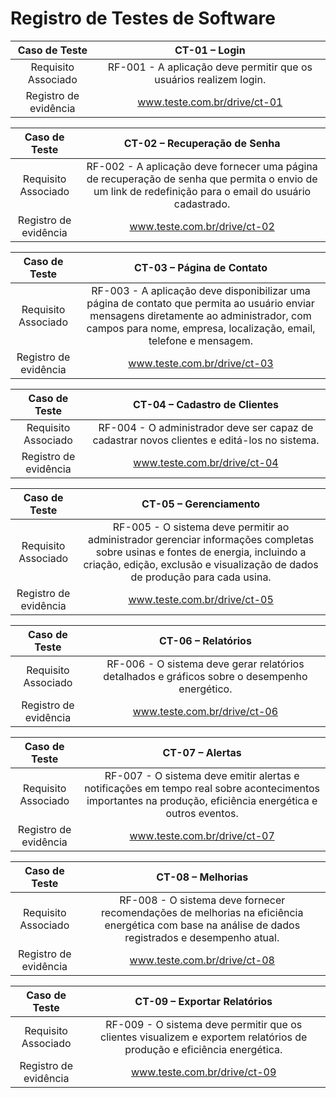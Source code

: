 # Registro de Testes de Software

| **Caso de Teste** 	| **CT-01 – Login** 	|
|:---:	|:---:	|
|	Requisito Associado 	| RF-001 - A aplicação deve permitir que os usuários realizem login. |
|Registro de evidência | www.teste.com.br/drive/ct-01 |

| **Caso de Teste** 	| **CT-02 – Recuperação de Senha** 	|
|:---:	|:---:	|
|	Requisito Associado 	| RF-002 - A aplicação deve fornecer uma página de recuperação de senha que permita o envio de um link de redefinição para o email do usuário cadastrado. |
|Registro de evidência | www.teste.com.br/drive/ct-02 |

| **Caso de Teste** 	| **CT-03 – Página de Contato** 	|
|:---:	|:---:	|
|	Requisito Associado 	| RF-003 - A aplicação deve disponibilizar uma página de contato que permita ao usuário enviar mensagens diretamente ao administrador, com campos para nome, empresa, localização, email, telefone e mensagem. |
|Registro de evidência | www.teste.com.br/drive/ct-03 |

| **Caso de Teste** 	| **CT-04 – Cadastro de Clientes** 	|
|:---:	|:---:	|
|	Requisito Associado 	| RF-004 - O administrador deve ser capaz de cadastrar novos clientes e editá-los no sistema. |
|Registro de evidência | www.teste.com.br/drive/ct-04 |

| **Caso de Teste** 	| **CT-05 – Gerenciamento** 	|
|:---:	|:---:	|
|	Requisito Associado 	| RF-005 - O sistema deve permitir ao administrador gerenciar informações completas sobre usinas e fontes de energia, incluindo a criação, edição, exclusão e visualização de dados de produção para cada usina. |
|Registro de evidência | www.teste.com.br/drive/ct-05 |

| **Caso de Teste** 	| **CT-06 – Relatórios** 	|
|:---:	|:---:	|
|	Requisito Associado 	| RF-006 - O sistema deve gerar relatórios detalhados e gráficos sobre o desempenho energético. |
|Registro de evidência | www.teste.com.br/drive/ct-06 |

| **Caso de Teste** 	| **CT-07 – Alertas** 	|
|:---:	|:---:	|
|	Requisito Associado 	| RF-007 - O sistema deve emitir alertas e notificações em tempo real sobre acontecimentos importantes na produção, eficiência energética e outros eventos. |
|Registro de evidência | www.teste.com.br/drive/ct-07 |

| **Caso de Teste** 	| **CT-08 – Melhorias** 	|
|:---:	|:---:	|
|	Requisito Associado 	| RF-008 - O sistema deve fornecer recomendações de melhorias na eficiência energética com base na análise de dados registrados e desempenho atual. |
|Registro de evidência | www.teste.com.br/drive/ct-08 |

| **Caso de Teste** 	| **CT-09 – Exportar Relatórios** 	|
|:---:	|:---:	|
|	Requisito Associado 	| RF-009 - O sistema deve permitir que os clientes visualizem e exportem relatórios de produção e eficiência energética. |
|Registro de evidência | www.teste.com.br/drive/ct-09 |
